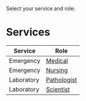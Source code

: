 Select your service and role:

# Services

Service | Role
------------ | -------------
Emergency | [Medical](emergency-medical.md)
Emergency | [Nursing](emergency-nursing.md)
Laboratory | [Pathologist](laboratory-pathologist.md)
Laboratory | [Scientist](laboratory-scientist.md)
